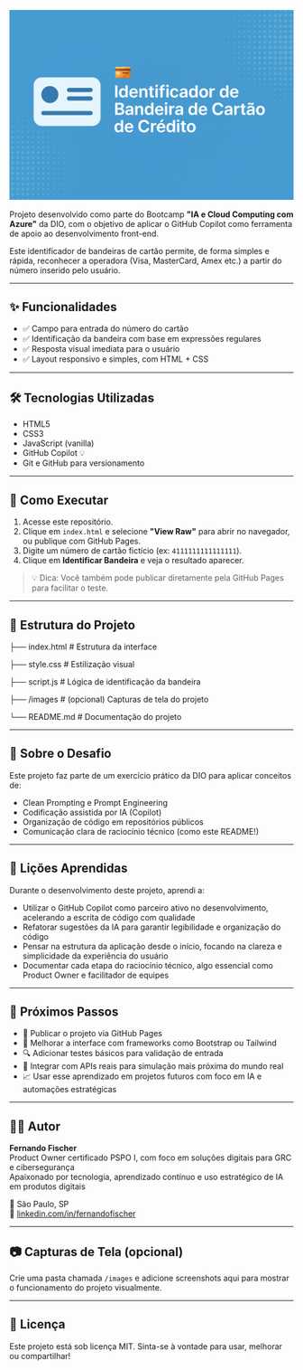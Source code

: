 <p align="center">
  <img src="./images/banner.png" alt="Identificador de Bandeira de Cartão de Crédito" width="800"/>
</p>


Projeto desenvolvido como parte do Bootcamp **"IA e Cloud Computing com Azure"** da DIO, com o objetivo de aplicar o GitHub Copilot como ferramenta de apoio ao desenvolvimento front-end.

Este identificador de bandeiras de cartão permite, de forma simples e rápida, reconhecer a operadora (Visa, MasterCard, Amex etc.) a partir do número inserido pelo usuário.

---

## ✨ Funcionalidades

- ✅ Campo para entrada do número do cartão  
- ✅ Identificação da bandeira com base em expressões regulares  
- ✅ Resposta visual imediata para o usuário  
- ✅ Layout responsivo e simples, com HTML + CSS  

---

## 🛠️ Tecnologias Utilizadas

- HTML5  
- CSS3  
- JavaScript (vanilla)  
- GitHub Copilot 💡  
- Git e GitHub para versionamento  

---

## 🚀 Como Executar

1. Acesse este repositório.  
2. Clique em `index.html` e selecione **"View Raw"** para abrir no navegador, ou publique com GitHub Pages.  
3. Digite um número de cartão fictício (ex: `4111111111111111`).  
4. Clique em **Identificar Bandeira** e veja o resultado aparecer.  

> 💡 Dica: Você também pode publicar diretamente pela GitHub Pages para facilitar o teste.

---

## 📁 Estrutura do Projeto

├── index.html # Estrutura da interface

├── style.css # Estilização visual

├── script.js # Lógica de identificação da bandeira

├── /images # (opcional) Capturas de tela do projeto

└── README.md # Documentação do projeto

---

## 📌 Sobre o Desafio

Este projeto faz parte de um exercício prático da DIO para aplicar conceitos de:

- Clean Prompting e Prompt Engineering  
- Codificação assistida por IA (Copilot)  
- Organização de código em repositórios públicos  
- Comunicação clara de raciocínio técnico (como este README!)  

---

## 🧠 Lições Aprendidas

Durante o desenvolvimento deste projeto, aprendi a:

- Utilizar o GitHub Copilot como parceiro ativo no desenvolvimento, acelerando a escrita de código com qualidade  
- Refatorar sugestões da IA para garantir legibilidade e organização do código  
- Pensar na estrutura da aplicação desde o início, focando na clareza e simplicidade da experiência do usuário  
- Documentar cada etapa do raciocínio técnico, algo essencial como Product Owner e facilitador de equipes  

---

## 🔭 Próximos Passos

- 🚀 Publicar o projeto via GitHub Pages  
- 🎨 Melhorar a interface com frameworks como Bootstrap ou Tailwind  
- 🔍 Adicionar testes básicos para validação de entrada  
- 🧩 Integrar com APIs reais para simulação mais próxima do mundo real  
- 📈 Usar esse aprendizado em projetos futuros com foco em IA e automações estratégicas  

---

## 👨‍💻 Autor

**Fernando Fischer**  
Product Owner certificado PSPO I, com foco em soluções digitais para GRC e cibersegurança  
Apaixonado por tecnologia, aprendizado contínuo e uso estratégico de IA em produtos digitais  

📍 São Paulo, SP  
🔗 [linkedin.com/in/fernandofischer](https://www.linkedin.com/in/fernando-fischer-1990)

---

## 📷 Capturas de Tela (opcional)

Crie uma pasta chamada `/images` e adicione screenshots aqui para mostrar o funcionamento do projeto visualmente.

---

## 📝 Licença

Este projeto está sob licença MIT. Sinta-se à vontade para usar, melhorar ou compartilhar!
